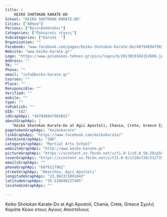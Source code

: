 ```yaml
---
title: |
    KEIKO SHOTOKAN KARATE-DO
School: "KEIKO SHOTOKAN KARATE-DO"
Cities: ["Αθήνα"]
Perioxi: ["ΆγιοιΑπόστολοι"]
Categories: ["Πολεμικές τέχνες"]
Subcategories: ["Karate  "]
Organization: ""
Facebook: "www.facebook.com/pages/Keiko-Shotokan-Karate-Do/487946947965852"
Website: "www.keiko-karate.gr"
Logo: "https://www.polemikes-tehnes.gr/pics/logos/b/2013819104152606.jpg"
Address: ""
TK: ""
Phone: ""
email: "info@keiko-karate.gr"
Courses: ""
Place: ""
Rensponsible: ""
Verified: ""
mobile: ""
type: ""
toPublish: ""
UID: "582"
idGraphApi: "487946947965852"
aboutGraphApi: | 
   "Keiko Shotokan Karate-Do at Agii Apostoli, Chania, Crete, Greece Σχολή Καράτε Κέικο στους Αγίους Αποστόλους"
pagetokenGraphApi: "keikokarate"
linkGraphApi: "https://www.facebook.com/keikokarate/"
checkinsGraphApi: "286"
categoryGraphApi: "Martial Arts School"
websiteGraphApi: "http://www.keiko-karate.gr"
pictureGraphApi: "https://scontent.xx.fbcdn.net/v/t1.0-1/c6.0.50.50/p50x50/1186310_511682948925585_1748690304_n.jpg?oh=1266fc96d17cf147b20f66149f011b52&amp;oe=5B4D4A7B"
coverGraphApi: "https://scontent.xx.fbcdn.net/v/t31.0-8/s720x720/21273567_1456134344480436_8979387022334508537_o.jpg?oh=5f2e80cb2e75e501c81d4d9479feb629&amp;oe=5B37C5E9"
emailsGraphApi: ""
phoneGraphApi: "6979117962"
streetGraphApi: "Nearchou, Agii Apostoli"
longitudeGraphApi: "23.982371091843"
latitudeGraphApi: "35.510699227405"
locatedinGraphApi: ""

---
```


Keiko Shotokan Karate-Do at Agii Apostoli, Chania, Crete, Greece Σχολή Καράτε Κέικο στους Αγίους Αποστόλους

